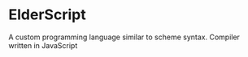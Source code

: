 # ElderScript

A custom programming language similar to scheme syntax. Compiler written in JavaScript